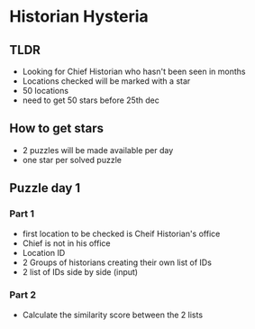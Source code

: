 # Historian Hysteria

## TLDR
- Looking for Chief Historian who hasn't been seen in months
- Locations checked will be marked with a star
- 50 locations
- need to get 50 stars before 25th dec

## How to get stars
- 2 puzzles will be made available per day
- one star per solved puzzle

## Puzzle day 1
### Part 1
- first location to be checked is Cheif Historian's office
- Chief is not in his office
- Location ID
- 2 Groups of historians creating their own list of IDs
- 2 list of IDs side by side (input)
### Part 2
- Calculate the similarity score between the 2 lists

